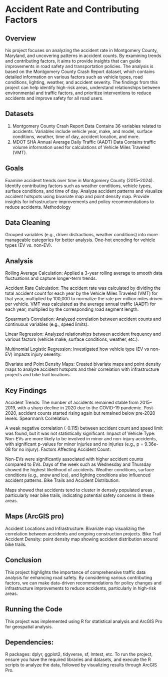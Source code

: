 # Accident Rate and Contributing Factors
## Overview
his project focuses on analyzing the accident rate in Montgomery County, Maryland, and uncovering patterns in accident counts. By examining trends and contributing factors, it aims to provide insights that can guide improvements in road safety and transportation policies. The analysis is based on the Montgomery County Crash Report dataset, which contains detailed information on various factors such as vehicle types, road conditions, lighting, weather, and accident severity. The findings from this project can help identify high-risk areas, understand relationships between environmental and traffic factors, and prioritize interventions to reduce accidents and improve safety for all road users.
## Datasets
1. Montgomery County Crash Report Data
Contains 36 variables related to accidents.
Variables include vehicle year, make, and model, surface conditions, weather, time of day, accident location, and more.
2. MDOT SHA Annual Average Daily Traffic (AADT) Data
Contains traffic volume information used for calculations of Vehicle Miles Traveled (VMT).

## Goals
Examine accident trends over time in Montgomery County (2015–2024).
Identify contributing factors such as weather conditions, vehicle types, surface conditions, and time of day.
Analyze accident patterns and visualize accident hotspots using bivariate map and point density map.
Provide insights for infrastructure improvements and policy recommendations to reduce accidents.
Methodology
## Data Cleaning

Grouped variables (e.g., driver distractions, weather conditions) into more manageable categories for better analysis.
One-hot encoding for vehicle types (EV vs. non-EV).
## Analysis
Rolling Average Calculation: Applied a 3-year rolling average to smooth data fluctuations and capture longer-term trends.

Accident Rate Calculation:
The accident rate was calculated by dividing the total accident count for each year by the Vehicle Miles Traveled (VMT) for that year, multiplied by 100,000 to normalize the rate per million miles driven per vehicle.
VMT was calculated as the average annual traffic (AADT) for each year, multiplied by the corresponding road segment length.

Spearman’s Correlation:
Analyzed correlation between accident counts and continuous variables (e.g., speed limits).

Linear Regression:
Analyzed relationships between accident frequency and various factors (vehicle make, surface conditions, weather, etc.).

Multinomial Logistic Regression:
Investigated how vehicle type (EV vs non-EV) impacts injury severity.


Bivariate and Point Density Maps: 
Created bivariate maps and point density maps to analyze accident hotspots and their correlation with infrastructure projects and bike trail locations.

## Key Findings
Accident Trends:
The number of accidents remained stable from 2015–2019, with a sharp decline in 2020 due to the COVID-19 pandemic. Post-2020, accident counts started rising again but remained below pre-2020 levels.
Spearman’s Correlation:

A weak negative correlation (-0.115) between accident count and speed limit was found, but it was not statistically significant.
Impact of Vehicle Type:
Non-EVs are more likely to be involved in minor and non-injury accidents, with significant p-values for minor injuries and no injuries (e.g., p = 9.36e-08 for no injury).
Factors Affecting Accident Count:

Non-EVs were significantly associated with higher accident counts compared to EVs. Days of the week such as Wednesday and Thursday showed the highest likelihood of accidents.
Weather conditions, surface conditions (e.g., snow and ice), and lighting conditions also influenced accident patterns.
Bike Trails and Accident Distribution:

Maps showed that accidents tend to cluster in densely populated areas , particularly near bike trails, indicating potential safety concerns in these areas.

## Maps (ArcGIS pro)
Accident Locations and Infrastructure: Bivariate map visualizing the correlation between accidents and ongoing construction projects.
Bike Trail Accident Density: point density map showing accident distribution around bike trails.


## Conclusion
This project highlights the importance of comprehensive traffic data analysis for enhancing road safety. By considering various contributing factors, we can make data-driven recommendations for policy changes and infrastructure improvements to reduce accidents, particularly in high-risk areas.

## Running the Code
This project was implemented using R for statistical analysis and ArcGIS Pro for geospatial analysis.

## Dependencies:
R packages: dplyr, ggplot2, tidyverse, sf, lmtest, etc.
To run the project, ensure you have the required libraries and datasets, and execute the R scripts to analyze the data, followed by visualizing results through ArcGIS Pro.

